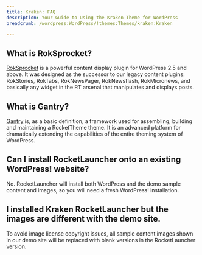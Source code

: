 ```yaml
---
title: Kraken: FAQ
description: Your Guide to Using the Kraken Theme for WordPress
breadcrumb: /wordpress:WordPress/!themes:Themes/kraken:Kraken

---
```


What is RokSprocket?
-----

[RokSprocket][roksprocket] is a powerful content display plugin for WordPress 2.5 and above. It was designed as the successor to our legacy content plugins: RokStories, RokTabs, RokNewsPager, RokNewsflash, RokMicronews, and basically any widget in the RT arsenal that manipulates and displays posts.

What is Gantry?
-----

[Gantry][gantry] is, as a basic definition, a framework used for assembling, building and maintaining a RocketTheme theme. It is an advanced platform for dramatically extending the capabilities of the entire theming system of WordPress.

Can I install RocketLauncher onto an existing WordPress! website?
-----

No. RocketLauncher will install both WordPress and the demo sample content and images, so you will need a fresh WordPress! installation.

I installed Kraken RocketLauncher but the images are different with the demo site.
-----

To avoid image license copyright issues, all sample content images shown in our demo site will be replaced with blank versions in the RocketLauncher version.

[gantry]: http://gantry.org/
[forum]: http://www.rockettheme.com/forum/wordpress-theme-kraken
[roksprocket]: http://www.rockettheme.com/wordpress/plugins/roksprocket